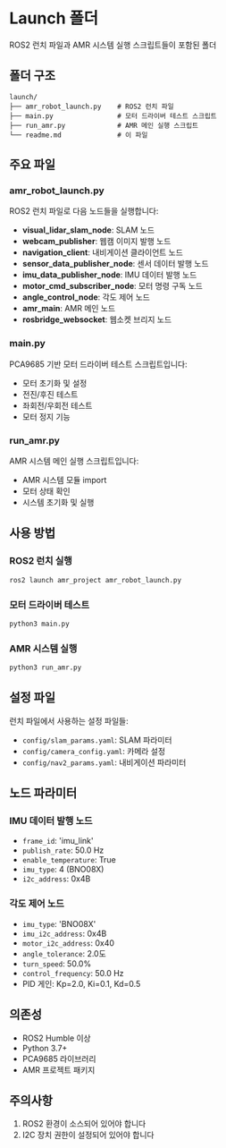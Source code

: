 # Launch 폴더

ROS2 런치 파일과 AMR 시스템 실행 스크립트들이 포함된 폴더

## 폴더 구조

```
launch/
├── amr_robot_launch.py    # ROS2 런치 파일
├── main.py                # 모터 드라이버 테스트 스크립트
├── run_amr.py             # AMR 메인 실행 스크립트
└── readme.md              # 이 파일
```

## 주요 파일

### amr_robot_launch.py

ROS2 런치 파일로 다음 노드들을 실행합니다:

- **visual_lidar_slam_node**: SLAM 노드
- **webcam_publisher**: 웹캠 이미지 발행 노드
- **navigation_client**: 내비게이션 클라이언트 노드
- **sensor_data_publisher_node**: 센서 데이터 발행 노드
- **imu_data_publisher_node**: IMU 데이터 발행 노드
- **motor_cmd_subscriber_node**: 모터 명령 구독 노드
- **angle_control_node**: 각도 제어 노드
- **amr_main**: AMR 메인 노드
- **rosbridge_websocket**: 웹소켓 브리지 노드

### main.py

PCA9685 기반 모터 드라이버 테스트 스크립트입니다:

- 모터 초기화 및 설정
- 전진/후진 테스트
- 좌회전/우회전 테스트
- 모터 정지 기능

### run_amr.py

AMR 시스템 메인 실행 스크립트입니다:

- AMR 시스템 모듈 import
- 모터 상태 확인
- 시스템 초기화 및 실행

## 사용 방법

### ROS2 런치 실행

```bash
ros2 launch amr_project amr_robot_launch.py
```

### 모터 드라이버 테스트

```bash
python3 main.py
```

### AMR 시스템 실행

```bash
python3 run_amr.py
```

## 설정 파일

런치 파일에서 사용하는 설정 파일들:

- `config/slam_params.yaml`: SLAM 파라미터
- `config/camera_config.yaml`: 카메라 설정
- `config/nav2_params.yaml`: 내비게이션 파라미터

## 노드 파라미터

### IMU 데이터 발행 노드

- `frame_id`: 'imu_link'
- `publish_rate`: 50.0 Hz
- `enable_temperature`: True
- `imu_type`: 4 (BNO08X)
- `i2c_address`: 0x4B

### 각도 제어 노드

- `imu_type`: 'BNO08X'
- `imu_i2c_address`: 0x4B
- `motor_i2c_address`: 0x40
- `angle_tolerance`: 2.0도
- `turn_speed`: 50.0%
- `control_frequency`: 50.0 Hz
- PID 게인: Kp=2.0, Ki=0.1, Kd=0.5

## 의존성

- ROS2 Humble 이상
- Python 3.7+
- PCA9685 라이브러리
- AMR 프로젝트 패키지

## 주의사항

1. ROS2 환경이 소스되어 있어야 합니다
2. I2C 장치 권한이 설정되어 있어야 합니다
